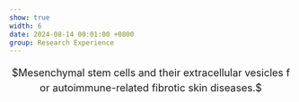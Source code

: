 ```yaml
---
show: true
width: 6
date: 2024-08-14 00:01:00 +0800
group: Research Experience
---
```

<div style="height: 100px; background-image: url('{{ 'assets/images/covers/14811730118382_.pic.jpg' | relative_url }}'); background-size: contain; background-position: center; background-repeat: no-repeat;" class="p-4">
    <p style="font-size: 18px; line-height: 1.5; text-align: center;">
       $Mesenchymal&nbsp;stem&nbsp;cells&nbsp;and&nbsp;their&nbsp;extracellular&nbsp;vesicles&nbsp;for&nbsp;autoimmune-related&nbsp;fibrotic&nbsp;skin&nbsp;diseases.$
    </p>
</div>
